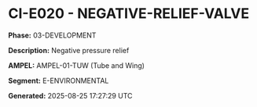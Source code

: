 # CI-E020 - NEGATIVE-RELIEF-VALVE

**Phase:** 03-DEVELOPMENT

**Description:** Negative pressure relief

**AMPEL:** AMPEL-01-TUW (Tube and Wing)

**Segment:** E-ENVIRONMENTAL

**Generated:** 2025-08-25 17:27:29 UTC
